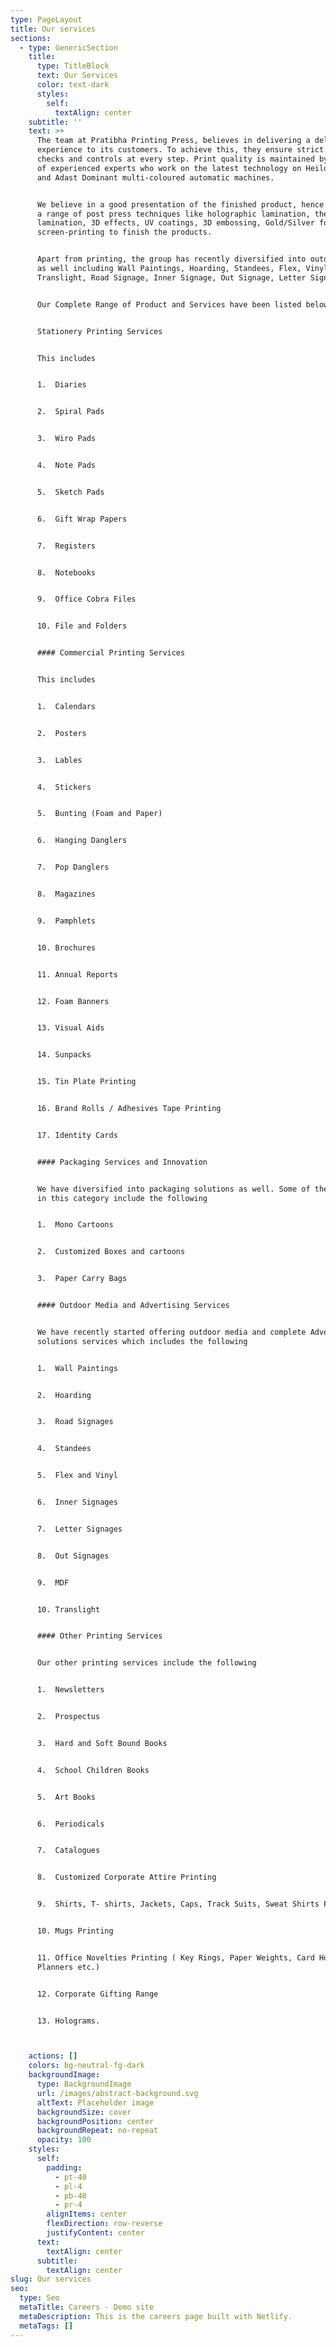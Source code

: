 ```yaml
---
type: PageLayout
title: Our services
sections:
  - type: GenericSection
    title:
      type: TitleBlock
      text: Our Services
      color: text-dark
      styles:
        self:
          textAlign: center
    subtitle: ''
    text: >+
      The team at Pratibha Printing Press, believes in delivering a delightful
      experience to its customers. To achieve this, they ensure strict quality
      checks and controls at every step. Print quality is maintained by a team
      of experienced experts who work on the latest technology on Heildelberg
      and Adast Dominant multi-coloured automatic machines.


      We believe in a good presentation of the finished product, hence we offers
      a range of post press techniques like holographic lamination, thermal
      lamination, 3D effects, UV coatings, 3D embossing, Gold/Silver foiling and
      screen-printing to finish the products.


      Apart from printing, the group has recently diversified into outdoor media
      as well including Wall Paintings, Hoarding, Standees, Flex, Vinyl, MDF,
      Translight, Road Signage, Inner Signage, Out Signage, Letter Signage etc.


      Our Complete Range of Product and Services have been listed below


      Stationery Printing Services


      This includes


      1.  Diaries


      2.  Spiral Pads


      3.  Wiro Pads


      4.  Note Pads


      5.  Sketch Pads


      6.  Gift Wrap Papers


      7.  Registers


      8.  Notebooks


      9.  Office Cobra Files


      10. File and Folders


      #### Commercial Printing Services


      This includes


      1.  Calendars


      2.  Posters


      3.  Lables


      4.  Stickers


      5.  Bunting (Foam and Paper)


      6.  Hanging Danglers


      7.  Pop Danglers


      8.  Magazines


      9.  Pamphlets


      10. Brochures


      11. Annual Reports


      12. Foam Banners


      13. Visual Aids


      14. Sunpacks


      15. Tin Plate Printing


      16. Brand Rolls / Adhesives Tape Printing


      17. Identity Cards


      #### Packaging Services and Innovation


      We have diversified into packaging solutions as well. Some of the products
      in this category include the following


      1.  Mono Cartoons


      2.  Customized Boxes and cartoons


      3.  Paper Carry Bags


      #### Outdoor Media and Advertising Services


      We have recently started offering outdoor media and complete Advertising
      solutions services which includes the following


      1.  Wall Paintings


      2.  Hoarding


      3.  Road Signages


      4.  Standees


      5.  Flex and Vinyl


      6.  Inner Signages


      7.  Letter Signages


      8.  Out Signages


      9.  MDF


      10. Translight


      #### Other Printing Services


      Our other printing services include the following


      1.  Newsletters


      2.  Prospectus


      3.  Hard and Soft Bound Books


      4.  School Children Books


      5.  Art Books


      6.  Periodicals


      7.  Catalogues


      8.  Customized Corporate Attire Printing


      9.  Shirts, T- shirts, Jackets, Caps, Track Suits, Sweat Shirts Printing


      10. Mugs Printing


      11. Office Novelties Printing ( Key Rings, Paper Weights, Card Holders,
      Planners etc.)


      12. Corporate Gifting Range


      13. Holograms.



    actions: []
    colors: bg-neutral-fg-dark
    backgroundImage:
      type: BackgroundImage
      url: /images/abstract-background.svg
      altText: Placeholder image
      backgroundSize: cover
      backgroundPosition: center
      backgroundRepeat: no-repeat
      opacity: 100
    styles:
      self:
        padding:
          - pt-40
          - pl-4
          - pb-40
          - pr-4
        alignItems: center
        flexDirection: row-reverse
        justifyContent: center
      text:
        textAlign: center
      subtitle:
        textAlign: center
slug: Our services
seo:
  type: Seo
  metaTitle: Careers - Demo site
  metaDescription: This is the careers page built with Netlify.
  metaTags: []
---
```


